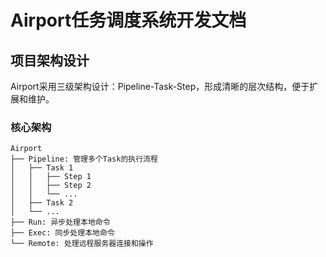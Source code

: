 # Airport任务调度系统开发文档

## 项目架构设计

Airport采用三级架构设计：Pipeline-Task-Step，形成清晰的层次结构，便于扩展和维护。

### 核心架构

```
Airport
├── Pipeline: 管理多个Task的执行流程
│   ├── Task 1
│   │   ├── Step 1
│   │   ├── Step 2
│   │   └── ...
│   ├── Task 2
│   └── ...
├── Run: 异步处理本地命令
├── Exec: 同步处理本地命令
└── Remote: 处理远程服务器连接和操作
```
